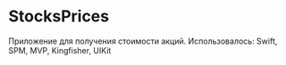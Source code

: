 # StocksPrices
Приложение для получения стоимости акций.
Использовалось:
Swift, SPM, MVP, Kingfisher, UIKit

